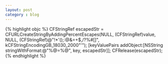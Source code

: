 ```yaml
---
layout: post
category : blog
---
```


{% highlight objc %}
CFStringRef escapedStr = CFURLCreateStringByAddingPercentEscapes(NULL,
                                                                 (CFStringRef)value,
                                                                 NULL,
                                                                 (CFStringRef)@"!*'();:@&=+$,/?%#[]",
                                                                 kCFStringEncodingGB_18030_2000"'");
[keyValuePairs addObject:[NSString stringWithFormat:@"%@=%@", key, escapedStr]];
CFRelease(escapedStr);
{% endhighlight %}

